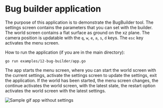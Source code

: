 # Bug builder application

The purpose of this application is to demonstrate the BugBuilder tool. The settings screen contains the parameters that you can set with the builder. The world screen contains a flat surface as ground on the xz plane. The camera position is updatable with the `q`, `w`, `e`, `a`, `s`, `d` keys.  The `esc` key activates the menu screen.

How to run the application (if you are in the main directory):

```
go run examples/12-bug-builder/app.go
```

The app starts the menu screen, where you can start the world screen with the current settings, activate the settings screen to update the settings, exit the application. If the world has been started, the menu screen changes, the continue activates the world screen, with the latest state, the restart option activates the world screen with the latest settings.

![Sample gif app without settings](./sample/sample.gif)
